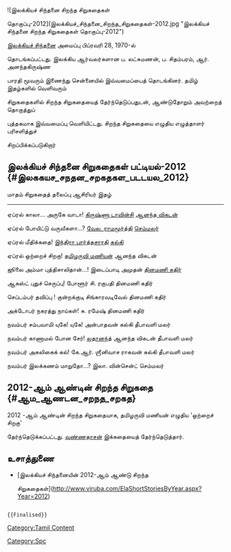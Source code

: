 ![இலக்கியச் சிந்தனை சிறந்த சிறுகதைகள்
தொகுப்பு-2012](இலக்கியச்_சிந்தனை_சிறந்த_சிறுகதைகள்-2012.jpg "இலக்கியச் சிந்தனை சிறந்த சிறுகதைகள் தொகுப்பு-2012")
[இலக்கியச் சிந்தனை](இலக்கியச்_சிந்தனை "wikilink") அமைப்பு பிப்ரவரி 28, 1970-ல்
தொடங்கப்பட்டது. இலக்கிய ஆர்வலர்களான ப. லட்சுமணன், ப. சிதம்பரம், ஆர். அனந்தகிருஷ்ண
பாரதி மூவரும் இணைந்து சென்னையில் இவ்வமைப்பைத் தொடங்கினர். தமிழ் இதழ்களில் வெளிவரும்
சிறுகதைகளில் சிறந்த சிறுகதையைத் தேர்ந்தெடுப்பதுடன், ஆண்டுதோறும் அவற்றைத் தொகுத்துப்
புத்தகமாக இவ்வமைப்பு வெளியிட்டது. சிறந்த சிறுகதையை எழுதிய எழுத்தாளர் பரிசளித்துச்
சிறப்பிக்கப்படுகிறார்

## இலக்கியச் சிந்தனை சிறுகதைகள் பட்டியல்-2012 {#இலககயச_சநதன_சறகதகள_படடயல_2012}

  மாதம்      சிறுகதைத் தலைப்பு          ஆசிரியர்                                             இதழ்
  --------- ------------------------ --------------------------------------------------- ---------------------------------------
  ஏப்ரல்      காலா\... அருகே வாடா!     [கிருஷ்ணா டாவின்சி](கிருஷ்ணா_டாவின்சி "wikilink")       [ஆனந்த விகடன்](ஆனந்த_விகடன் "wikilink")
  ஏப்ரல்      போயிட்டு வருவீகளா\...?     [வேல. ராமமூர்த்தி](வேல._ராமமூர்த்தி "wikilink")         [செம்மலர்](செம்மலர் "wikilink")
  ஏப்ரல்      மீதிக்கதை!                 [இந்திரா பார்த்தசாரதி](இந்திரா_பார்த்தசாரதி "wikilink")   [கல்கி](கல்கி_(வார_இதழ்) "wikilink")
  ஏப்ரல்      ஒற்றைச் சிறகு!             [தமிழருவி மணியன்](தமிழருவி_மணியன் "wikilink")         ஆனந்த விகடன்
  ஜூலை      அம்மா புத்திசாலிதான்\...!   இடைப்பாடி அமுதன்                                      [தினமணி கதிர்](தினமணி_கதிர் "wikilink")
  ஆகஸ்ட்      புதுச் செருப்பு!           போளூர் சி. ரகுபதி                                    தினமணி கதிர்
  செப்டம்பர்   தவிப்பு !                 குன்றக்குடி சிங்காரவடிவேல்                              தினமணி கதிர்
  அக்டோபர்    நகரத்து நாய்கள்!            சு. ரமேஷ்                                            தினமணி கதிர்
  நவம்பர்     சம்பவாமி யுகே! யுகே!      அன்பாதவன்                                             கல்கி தீபாவளி மலர்
  நவம்பர்     காணாமல் போன சேர்!          [லதானந்த்](லதானந்த் "wikilink")                         ஆனந்த விகடன் தீபாவளி மலர்
  நவம்பர்     அகலிகைக் கல்!              கே.ஆர். ஶ்ரீனிவாச ராகவன்                                கல்கி தீபாவளி மலர்
  நவம்பர்     இலக்கணம் மாறுதோ\...?       இலா. வின்சென்ட்                                        செம்மலர்

## 2012-ஆம் ஆண்டின் சிறந்த சிறுகதை {#ஆம_ஆணடன_சறநத_சறகத}

2012 -ஆம் ஆண்டின் சிறந்த சிறுகதையாக, தமிழருவி மணியன் எழுதிய 'ஒற்றைச் சிறகு'
தேர்ந்தெடுக்கப்பட்டது. [வண்ணதாசன்](வண்ணதாசன் "wikilink") இக்கதையைத் தேர்ந்தெடுத்தார்.

## உசாத்துணை

-   [இலக்கியச் சிந்தனையின் 2012-ஆம் ஆண்டு சிறந்த
    சிறுகதைகள்](http://www.viruba.com/ElaShortStoriesByYear.aspx?Year=2012)

```{=mediawiki}
{{Finalised}}
```
[Category:Tamil Content](Category:Tamil_Content "wikilink")
[Category:Spc](Category:Spc "wikilink")
